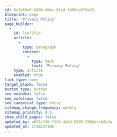 ```yaml
---
id: 8c2e69ef-b89b-49ac-81cd-f489ca3f8e22
blueprint: page
title: 'Privacy Policy'
page_builder:
  -
    id: lto71fio
    article:
      -
        type: paragraph
        content:
          -
            type: text
            text: 'Privacy Policy'
    type: article
    enabled: true
link_type: none
target_blank: false
button_type: button
seo_noindex: false
seo_nofollow: false
seo_canonical_type: entry
sitemap_change_frequency: weekly
sitemap_priority: 0.5
show_child_pages: false
updated_by: a675cf36-f153-4a24-9195-29b6eccb8c3a
updated_at: 1710237196
---
```


